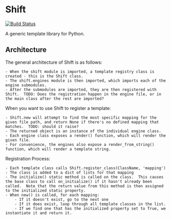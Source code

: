Shift
=====

[![Build Status](https://secure.travis-ci.org/andrew-d/Shift.png?branch=master)](http://travis-ci.org/andrew-d/Shift)

A generic template library for Python.





Architecture
------------

The general architecture of Shift is as follows:

    - When the shift module is imported, a template registry class is created - this is the Shift class.
    - The shift.engines module is then imported, which imports each of the engine submodules.
    - After the submodules are imported, they are then registered with Shift.  TODO: Does the registration happen in the engine file, or in the main class after the rest are imported?

When you want to use Shift to register a template:

    - Shift.new will attempt to find the most specific mapping for the given file path, and return None if there's no defined mapping that matches.  TODO: should it raise?
    - The returned object is an instance of the individual engine class.
    - Each engine class exposes a render() function, which will render the given file.
    - For convenience, the engines also expose a render_from_string() function, which will render a template string.

Registration Process:

    - Each template class calls Shift.register_class(ClassName, 'mapping')
    - The class is added to a dict of lists for that mapping
    - The initialize() static method is called on the class.  This causes the base class to call on_initialize() if it hasn't already been called.  Note that the return value from this method is then assigned to the initialized static property.
    - When new() is called, for each mapping:
        - If it doesn't exist, go to the next one
        - If it does exist, loop through all template classes in the list.
        - If we find one that has the initialized property set to True, we instantiate it and return it.

